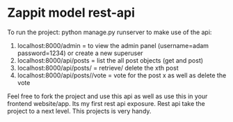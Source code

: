 # Zappit model rest-api
To run the project: python manage.py runserver
to make use of the api:
1. localhost:8000/admin = to view the admin panel (username=adam password=1234) or create a new superuser
2. localhost:8000/api/posts = list the all post objects (get and post)
3. localhost:8000/api/posts/<int x> = retrieve/ delete the xth post
4. localhost:8000/api/posts/<int x>/vote = vote for the post x as well as delete the vote


Feel free to fork the project and use this api as well as use this in your frontend website/app.
Its my first rest api exposure.
Rest api take the project to a next level.
This projects is very handy.

